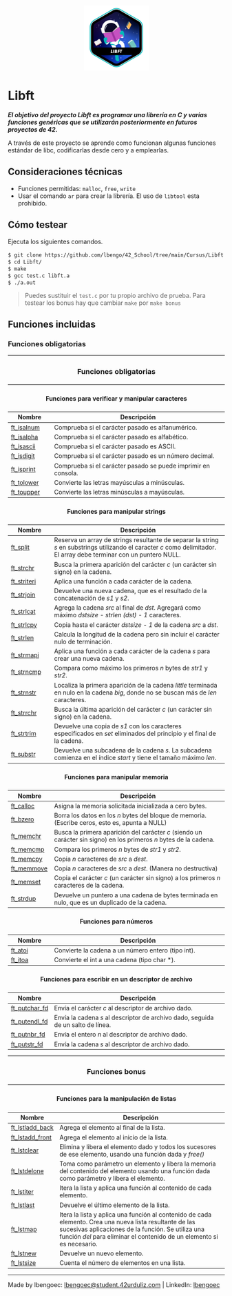 <p align="center">
  <img src="https://github.com/lbengo/42_School/blob/main/42_badges/libfte.png" alt="ft_printf 42 project badge"/>
</p>


# Libft

***El objetivo del proyecto Libft es programar una librería en C y varias funciones genéricas que se utilizarán posteriormente en futuros proyectos de 42.***

A través de este proyecto se aprende como funcionan algunas funciones estándar de libc, codificarlas desde cero y a emplearlas.


## Consideraciones técnicas
- Funciones permitidas: `malloc`, `free`, `write`
- Usar el comando `ar` para crear la librería. El uso de `libtool` esta prohibido.

## Cómo testear
Ejecuta los siguientes comandos.
```shell
$ git clone https://github.com/lbengo/42_School/tree/main/Cursus/Libft
$ cd Libft/
$ make
$ gcc test.c libft.a
$ ./a.out
```
> Puedes sustituir el `test.c` por tu propio archivo de prueba.
Para testear los bonus hay que cambiar `make` por `make bonus`

## Funciones incluidas

### Funciones obligatorias

<table>
    <thead>
        <tr>
            <th colspan=3><h3>Funciones obligatorias</h3></a></th>
        </tr>
        <tr>
            <th colspan=2><h4>Funciones para verificar y manipular caracteres</h4></th>
        </tr>
        <tr>
            <th>Nombre</th>
            <th>Descripción</th>
        </tr>
    </thead>
    <tbody>
        <tr>
            <td><a href=https://github.com/lbengo/42_School/blob/main/Cursus/Libft/ft_isalnum.c>ft_isalnum</a></td>
            <td>Comprueba si el carácter pasado es alfanumérico.</td>
        </tr>
        <tr>
            <td><a href=https://github.com/lbengo/42_School/blob/main/Cursus/Libft/ft_isalpha.c>ft_isalpha</a></td>
            <td>Comprueba si el carácter pasado es alfabético.</td>
        </tr>
        <tr>
            <td><a href=https://github.com/lbengo/42_School/blob/main/Cursus/Libft/ft_isascii.c>ft_isascii</a></td>
            <td>Comprueba si el carácter pasado es ASCII.</td>
        </tr>
        <tr>
            <td><a href=https://github.com/lbengo/42_School/blob/main/Cursus/Libft/ft_isdigit.c>ft_isdigit</a></td>
            <td>Comprueba si el carácter pasado es un número decimal.</td>
        </tr>
        <tr>
            <td><a href=https://github.com/lbengo/42_School/blob/main/Cursus/Libft/ft_isprint.c>ft_isprint</a></td>
            <td>Comprueba si el carácter pasado se puede imprimir en consola.</td>
        </tr>
        <tr>
            <td><a href=https://github.com/lbengo/42_School/blob/main/Cursus/Libft/ft_tolower.c>ft_tolower</a></td>
            <td>Convierte las letras mayúsculas a minúsculas.</td>
        </tr>
        <tr>
            <td><a href=https://github.com/lbengo/42_School/blob/main/Cursus/Libft/ft_toupper.c>ft_toupper</a></td>
            <td>Convierte las letras minúsculas a mayúsculas.</td>
        </tr>
    </tbody>
    <thead>
        <tr>
            <th colspan=2><h4>Funciones para manipular strings</h4></th>
        </tr>
        <tr>
            <th>Nombre</th>
            <th>Descripción</th>
        </tr>
    </thead>
    <tbody>
        <tr>
            <td><a href=https://github.com/lbengo/42_School/blob/main/Cursus/Libft/ft_split.c>ft_split</a></td>
            <td>Reserva un array de strings resultante de separar la string <i>s</i> en substrings utilizando el caracter <i>c</i> como delimitador. El array debe terminar con un puntero NULL.</td>
        </tr>
        <tr>
            <td><a href=https://github.com/lbengo/42_School/blob/main/Cursus/Libft/ft_strchr.c>ft_strchr</a></td>
            <td>Busca la primera aparición del carácter <i>c</i> (un carácter sin signo) en la cadena.</td>
        </tr>
        <tr>
            <td><a href=https://github.com/lbengo/42_School/blob/main/Cursus/Libft/ft_striteri.c>ft_striteri</a></td>
            <td>Aplica una función a cada carácter de la cadena.</td>
        </tr>
        <tr>
            <td><a href=https://github.com/lbengo/42_School/blob/main/Cursus/Libft/ft_strjoin.c>ft_strjoin</a></td>
            <td>Devuelve una nueva cadena, que es el resultado de la concatenación de <i>s1</i> y <i>s2</i>.</td>
        </tr>
        <tr>
            <td><a href=https://github.com/lbengo/42_School/blob/main/Cursus/Libft/ft_strlcat.c>ft_strlcat</a></td>
            <td>Agrega la cadena <i>src</i> al final de <i>dst</i>. Agregará como máximo <i>dstsize - strlen (dst) - 1</i> caracteres.</td>
        </tr>
		<tr>
            <td><a href=https://github.com/lbengo/42_School/blob/main/Cursus/Libft/ft_strlcpy.c>ft_strlcpy</a></td>
            <td>Copia hasta el carácter <i>dstsize - 1</i> de la cadena <i>src</i> a <i>dst</i>.</td>
        </tr>
        <tr>
            <td><a href=https://github.com/lbengo/42_School/blob/main/Cursus/Libft/ft_strlen.c>ft_strlen</a></td>
            <td>Calcula la longitud de la cadena pero sin incluir el carácter nulo de terminación.</td>
        </tr>
        <tr>
            <td><a href=https://github.com/lbengo/42_School/blob/main/Cursus/Libft/ft_strmapi.c>ft_strmapi</a></td>
            <td>Aplica una función a cada carácter de la cadena <i>s</i> para crear una nueva cadena.</td>
        </tr>
        <tr>
            <td><a href=https://github.com/lbengo/42_School/blob/main/Cursus/Libft/ft_strncmp.c>ft_strncmp</a></td>
            <td>Compara como máximo los primeros <i>n</i> bytes de <i>str1</i> y <i>str2</i>.</td>
        </tr>
        <tr>
            <td><a href=https://github.com/lbengo/42_School/blob/main/Cursus/Libft/ft_strnstr.c>ft_strnstr</a></td>
            <td>Localiza la primera aparición de la cadena <i>little</i> terminada en nulo en la cadena <i>big</i>, donde no se buscan más de <i>len</i> caracteres.</td>
        </tr>
        <tr>
            <td><a href=https://github.com/lbengo/42_School/blob/main/Cursus/Libft/ft_strrchr.c>ft_strrchr</a></td>
            <td>Busca la última aparición del carácter <i>c</i> (un carácter sin signo) en la cadena.</td>
        </tr>
        <tr>
            <td><a href=https://github.com/lbengo/42_School/blob/main/Cursus/Libft/ft_strtrim.c>ft_strtrim</a></td>
            <td>Devuelve una copia de <i>s1</i> con los caracteres especificados en <i>set</i> eliminados del principio y el final de la cadena.</td>
        </tr>
        <tr>
            <td><a href=https://github.com/lbengo/42_School/blob/main/Cursus/Libft/ft_substr.c>ft_substr</a></td>
            <td>Devuelve una subcadena de la cadena <i>s</i>. La subcadena comienza en el índice <i>start</i> y tiene el tamaño máximo <i>len</i>.</td>
        </tr>
    </tbody>
	<thead>
        <tr>
            <th colspan=2><h4>Funciones para manipular memoria</h4></th>
        </tr>
        <tr>
            <th>Nombre</th>
            <th>Descripción</th>
        </tr>
    </thead>
    <tbody>
		<tr>
            <td><a href=https://github.com/lbengo/42_School/blob/main/Cursus/Libft/ft_calloc.c>ft_calloc</a></td>
            <td>Asigna la memoria solicitada inicializada a cero bytes.</td>
        </tr>
        <tr>
            <td><a href=https://github.com/lbengo/42_School/blob/main/Cursus/Libft/ft_bzero.c>ft_bzero</a></td>
            <td>Borra los datos en los <i>n</i> bytes del bloque de memoria. (Escribe ceros, esto es, apunta a NULL)</td>
        </tr>
        <tr>
            <td><a href=https://github.com/lbengo/42_School/blob/main/Cursus/Libft/ft_memchr.c>ft_memchr</a></td>
            <td>Busca la primera aparición del carácter <i>c</i> (siendo un carácter sin signo) en los primeros <i>n</i> bytes de la cadena.</td>
        </tr>
        <tr>
            <td><a href=https://github.com/lbengo/42_School/blob/main/Cursus/Libft/ft_memcmp.c>ft_memcmp</a></td>
            <td>Compara los primeros <i>n</i> bytes de <i>str1</i> y <i>str2</i>.</td>
        </tr>
        <tr>
            <td><a href=https://github.com/lbengo/42_School/blob/main/Cursus/Libft/ft_memcpy.c>ft_memcpy</a></td>
            <td>Copia <i>n</i> caracteres de <i>src</i> a <i>dest</i>.</td>
        </tr>
        <tr>
            <td><a href=https://github.com/lbengo/42_School/blob/main/Cursus/Libft/ft_memmove.c>ft_memmove</a></td>
            <td>Copia <i>n</i> caracteres de <i>src</i> a <i>dest</i>. (Manera no destructiva)</td>
        </tr>
        <tr>
            <td><a href=https://github.com/lbengo/42_School/blob/main/Cursus/Libft/ft_memset.c>ft_memset</a></td>
            <td>Copia el carácter <i>c</i> (un carácter sin signo) a los primeros <i>n</i> caracteres de la cadena.</td>
        </tr>
        <tr>
            <td><a href=https://github.com/lbengo/42_School/blob/main/Cursus/Libft/ft_strdup.c>ft_strdup</a></td>
            <td>Devuelve un puntero a una cadena de bytes terminada en nulo, que es un duplicado de la cadena.</td>
        </tr>
    </tbody>
	<thead>
        <tr>
            <th colspan=2><h4>Funciones para números</h4></th>
        </tr>
        <tr>
            <th>Nombre</th>
            <th>Descripción</th>
        </tr>
    </thead>
    <tbody>
		<tr>
            <td><a href=https://github.com/lbengo/42_School/blob/main/Cursus/Libft/ft_atoi.c>ft_atoi</a></td>
            <td>Convierte la cadena a un número entero (tipo int).</td>
        </tr>
		<tr>
            <td><a href=https://github.com/lbengo/42_School/blob/main/Cursus/Libft/ft_itoa.c>ft_itoa</a></td>
            <td>Convierte el int a una cadena (tipo char *).</td>
        </tr>
    </tbody>
		<thead>
        <tr>
            <th colspan=2><h4>Funciones para escribir en un descriptor de archivo</h4></th>
        </tr>
        <tr>
            <th>Nombre</th>
            <th>Descripción</th>
        </tr>
    </thead>
    <tbody>
		<tr>
            <td><a href=https://github.com/lbengo/42_School/blob/main/Cursus/Libft/ft_putchar_fd.c>ft_putchar_fd</a></td>
            <td>Envía el carácter <i>c</i> al descriptor de archivo dado.</td>
        </tr>
		<tr>
            <td><a href=https://github.com/lbengo/42_School/blob/main/Cursus/Libft/ft_putendl_fd.c>ft_putendl_fd</a></td>
            <td>Envía la cadena <i>s</i> al descriptor de archivo dado, seguida de un salto de línea.</td>
        </tr>
		<tr>
            <td><a href=https://github.com/lbengo/42_School/blob/main/Cursus/Libft/ft_putnbr_fd.c>ft_putnbr_fd</a></td>
            <td>Envía el entero <i>n</i> al descriptor de archivo dado.</td>
        </tr>
		<tr>
            <td><a href=https://github.com/lbengo/42_School/blob/main/Cursus/Libft/ft_putstr_fd.c>ft_putstr_fd</a></td>
            <td>Envía la cadena <i>s</i> al descriptor de archivo dado.</td>
        </tr>
    </tbody>
</table>
<table>
    <thead>
        <tr>
            <th colspan=3><h3>Funciones bonus</h3></a></th>
        </tr>
        <tr>
            <th colspan=2><h4>Funciones para la manipulación de listas</h4></th>
        </tr>
        <tr>
            <th>Nombre</th>
            <th>Descripción</th>
        </tr>
    </thead>
    <tbody>
		<tr>
            <td><a href=https://github.com/lbengo/42_School/blob/main/Cursus/Libft/ft_lstladd_back_bonus.c>ft_lstladd_back</a></td>
            <td>Agrega el elemento al final de la lista.</td>
        </tr>
		<tr>
            <td><a href=https://github.com/lbengo/42_School/blob/main/Cursus/Libft/ft_lstadd_front_bonus.c>ft_lstadd_front</a></td>
            <td>Agrega el elemento al inicio de la lista.</td>
        </tr>
		<tr>
            <td><a href=https://github.com/lbengo/42_School/blob/main/Cursus/Libft/ft_lstclear_bonus.c>ft_lstclear</a></td>
            <td>Elimina y libera el elemento dado y todos los sucesores de ese elemento, usando una función dada y <i>free()</i></td>
        </tr>
		<tr>
            <td><a href=https://github.com/lbengo/42_School/blob/main/Cursus/Libft/ft_lstdelone_bonus.c>ft_lstdelone</a></td>
            <td>Toma como parámetro un elemento y libera la memoria del contenido del elemento usando una función dada como parámetro y libera el elemento.</td>
        </tr>
		<tr>
            <td><a href=https://github.com/lbengo/42_School/blob/main/Cursus/Libft/ft_lstiter_bonus.c>ft_lstiter</a></td>
            <td>Itera la lista y aplica una función al contenido de cada elemento.</td>
        </tr>
		<tr>
            <td><a href=https://github.com/lbengo/42_School/blob/main/Cursus/Libft/ft_lstlast_bonus.c>ft_lstlast</a></td>
            <td>Devuelve el último elemento de la lista.</td>
        </tr>
		<tr>
            <td><a href=https://github.com/lbengo/42_School/blob/main/Cursus/Libft/ft_lstmap_bonus.c>ft_lstmap</a></td>
            <td>Itera la lista y aplica una función al contenido de cada elemento. Crea una nueva lista resultante de las sucesivas aplicaciones de la función. Se utiliza una función <i>del</i> para eliminar el contenido de un elemento si es necesario.</td>
        </tr>
        <tr>
            <td><a href=https://github.com/lbengo/42_School/blob/main/Cursus/Libft/ft_lstnew_bonus.c>ft_lstnew</a></td>
            <td>Devuelve un nuevo elemento.</td>
        </tr>
        <tr>
            <td><a href=https://github.com/lbengo/42_School/blob/main/Cursus/Libft/ft_lstsize_bonus.c>ft_lstsize</a></td>
            <td>Cuenta el número de elementos en una lista.</td>
        </tr>
	</tbody>
</table>

---
Made by lbengoec: lbengoec@student.42urduliz.com | LinkedIn: [lbengoec](https://www.linkedin.com/in/laura-bengoechea-navarro/)
